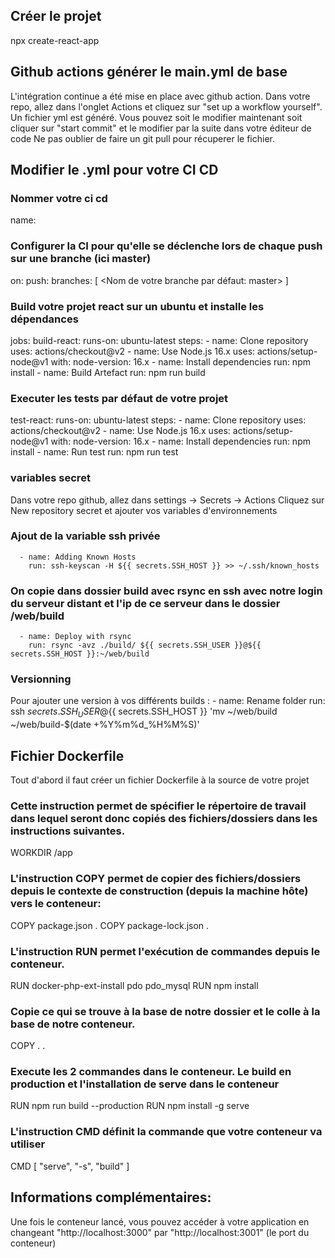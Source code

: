 ## Créer le projet 
npx create-react-app <nom du projet>
## Github actions générer le main.yml de base
L'intégration continue a été mise en place avec github action.
Dans votre repo, allez dans l'onglet Actions et cliquez sur "set up a workflow yourself".
Un fichier yml est généré. Vous pouvez soit le modifier maintenant soit cliquer sur "start commit" et le modifier par la suite dans votre éditeur de code
Ne pas oublier de faire un git pull pour récuperer le fichier.

## Modifier le .yml pour votre CI CD
### Nommer votre ci cd 
name: <NOM>
### Configurer la CI pour qu'elle se déclenche lors de chaque push sur une branche (ici master)
on:
  push:
    branches: [ <Nom de votre branche par défaut: master> ]

### Build votre projet react sur un ubuntu et installe les dépendances
jobs:
  build-react:
    runs-on: ubuntu-latest
    steps:
      - name: Clone repository
        uses: actions/checkout@v2
      - name: Use Node.js 16.x
        uses: actions/setup-node@v1
        with:
          node-version: 16.x
      - name: Install dependencies
        run: npm install
      - name: Build Artefact 
        run: npm run build

### Executer les tests par défaut de votre projet
  test-react:
    runs-on: ubuntu-latest
    steps:
      - name: Clone repository
        uses: actions/checkout@v2
      - name: Use Node.js 16.x
        uses: actions/setup-node@v1
        with:
          node-version: 16.x
      - name: Install dependencies
        run: npm install
      - name: Run test 
        run: npm run test

### variables secret
Dans votre repo github, allez dans settings -> Secrets -> Actions
Cliquez sur New repository secret et ajouter vos variables d'environnements 
### Ajout de la variable ssh privée
      - name: Adding Known Hosts
        run: ssh-keyscan -H ${{ secrets.SSH_HOST }} >> ~/.ssh/known_hosts

### On copie dans dossier build avec rsync en ssh avec notre login du serveur distant et l'ip de ce serveur dans le dossier /web/build
      - name: Deploy with rsync
        run: rsync -avz ./build/ ${{ secrets.SSH_USER }}@${{ secrets.SSH_HOST }}:~/web/build

### Versionning
Pour ajouter une version à vos différents builds :
      - name: Rename folder
        run: ssh ${{ secrets.SSH_USER }}@${{ secrets.SSH_HOST }} 'mv ~/web/build ~/web/build-$(date +%Y%m%d_%H%M%S)'


## Fichier Dockerfile
Tout d'abord il faut créer un fichier Dockerfile à la source de votre projet
### Cette instruction permet de spécifier le répertoire de travail dans lequel seront donc copiés des fichiers/dossiers dans les instructions suivantes.
WORKDIR /app

### L'instruction COPY permet de copier des fichiers/dossiers depuis le contexte de construction (depuis la machine hôte) vers le conteneur:
COPY package.json .
COPY package-lock.json .

### L'instruction RUN permet l'exécution de commandes depuis le conteneur.
RUN docker-php-ext-install pdo pdo_mysql
RUN npm install

### Copie ce qui se trouve à la base de notre dossier et le colle à la base de notre conteneur.
COPY . .

### Execute les 2 commandes dans le conteneur. Le build en production et l'installation de serve dans le conteneur
RUN npm run build --production
RUN npm install -g serve

### L'instruction CMD définit la commande que votre conteneur va utiliser
CMD [ "serve", "-s", "build" ]

## Informations complémentaires:
Une fois le conteneur lancé, vous pouvez accéder à votre application en changeant "http://localhost:3000" par "http://localhost:3001" (le port du conteneur)